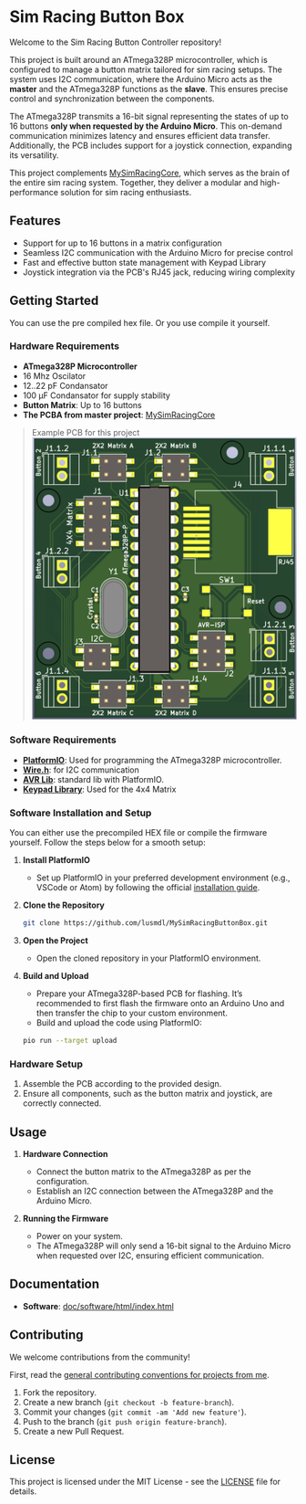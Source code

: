
# Sim Racing Button Box

Welcome to the Sim Racing Button Controller repository!  

This project is built around an ATmega328P microcontroller, which is configured to manage a button matrix tailored for sim racing setups. The system uses I2C communication, where the Arduino Micro acts as the **master** and the ATmega328P functions as the **slave**. This ensures precise control and synchronization between the components.  

The ATmega328P transmits a 16-bit signal representing the states of up to 16 buttons **only when requested by the Arduino Micro**. This on-demand communication minimizes latency and ensures efficient data transfer. Additionally, the PCB includes support for a joystick connection, expanding its versatility.  

This project complements [MySimRacingCore](https://github.com/lusmdl/MySimRacingCore), which serves as the brain of the entire sim racing system. Together, they deliver a modular and high-performance solution for sim racing enthusiasts.

## Features

- Support for up to 16 buttons in a matrix configuration
- Seamless I2C communication with the Arduino Micro for precise control
- Fast and effective button state management with Keypad Library
- Joystick integration via the PCB's RJ45 jack, reducing wiring complexity

## Getting Started

You can use the pre compiled hex file. Or you use compile it yourself.

### Hardware Requirements

- **ATmega328P Microcontroller**
- 16 Mhz Oscilator
- 12..22 pF Condansator
- 100 µF Condansator for supply stability
- **Button Matrix**: Up to 16 buttons
- **The PCBA from master project**: [MySimRacingCore](https://github.com/lusmdl/MySimRacingCore)

> Example PCB for this project
![PCBA](https://github.com/lusmdl/MySimRacingButtonBox/blob/main/doc/hardware/pictures/pcba.png)

### Software Requirements

- [**PlatformIO**](https://platformio.org/install/ide?install=vscode): Used for programming the ATmega328P microcontroller.
- [**Wire.h**](https://www.arduino.cc/en/Reference/Wire): for I2C communication
- [**AVR Lib**](https://github.com/avrdudes/avr-libc.git): standard lib with PlatformIO.
- [**Keypad Library**](https://github.com/Chris--A/Keypad.git): Used for the 4x4 Matrix


### Software Installation and Setup

You can either use the precompiled HEX file or compile the firmware yourself. Follow the steps below for a smooth setup:

1. **Install PlatformIO**  
   - Set up PlatformIO in your preferred development environment (e.g., VSCode or Atom) by following the official [installation guide](https://platformio.org/install).  

2. **Clone the Repository**  

   ```sh
   git clone https://github.com/lusmdl/MySimRacingButtonBox.git
   ```  

3. **Open the Project**  
   - Open the cloned repository in your PlatformIO environment.  

4. **Build and Upload**  
   - Prepare your ATmega328P-based PCB for flashing. It’s recommended to first flash the firmware onto an Arduino Uno and then transfer the chip to your custom environment.  
   - Build and upload the code using PlatformIO:  

   ```sh
   pio run --target upload
   ```  


### Hardware Setup

1. Assemble the PCB according to the provided design.  
2. Ensure all components, such as the button matrix and joystick, are correctly connected.

## Usage

1. **Hardware Connection**  
   - Connect the button matrix to the ATmega328P as per the configuration.  
   - Establish an I2C connection between the ATmega328P and the Arduino Micro.  

2. **Running the Firmware**  
   - Power on your system.  
   - The ATmega328P will only send a 16-bit signal to the Arduino Micro when requested over I2C, ensuring efficient communication.

## Documentation

- **Software**: [doc/software/html/index.html](doc/software/html/index.html)

## Contributing

We welcome contributions from the community!

First, read the [general contributing conventions for projects from me](CONTRIBUTING.md).

1. Fork the repository.
2. Create a new branch (`git checkout -b feature-branch`).
3. Commit your changes (`git commit -am 'Add new feature'`).
4. Push to the branch (`git push origin feature-branch`).
5. Create a new Pull Request.

## License

This project is licensed under the MIT License - see the [LICENSE](LICENSE) file for details.
